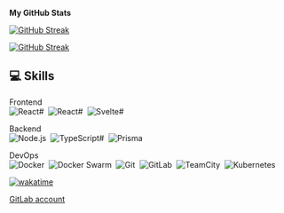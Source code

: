 <b>My GitHub Stats</b>

[![GitHub Streak](https://github-readme-stats.vercel.app/api?username=M4TY&show_icons=true&include_all_commits=true&count_private=true&theme=dark&hide_border=true)](https://git.io/streak-stats)

[![GitHub Streak](http://github-readme-streak-stats.herokuapp.com?user=M4TY&theme=dark&hide_border=true)](https://git.io/streak-stats)

<h2>💻&nbsp;Skills</h2>

Frontend <br/>
![React#](https://img.shields.io/badge/-React-262626?style=for-the-badge&logo=React&logoColor=#7ed0ef)&nbsp;
![React#](https://img.shields.io/badge/-NextJS-262626?style=for-the-badge&logo=nextdotjs)&nbsp;
![Svelte#](https://img.shields.io/badge/-Svelte-262626?style=for-the-badge&logo=Svelte&logoColor=#d25a36)&nbsp;

Backend <br/>
![Node.js](https://img.shields.io/badge/-Node.js-262626?style=for-the-badge&logo=Node.js&logoColor=FFCA28)&nbsp;
![TypeScript#](https://img.shields.io/badge/-TypeScript-262626?style=for-the-badge&logo=TypeScript&logoColor=#3478c6)&nbsp;
![Prisma](https://img.shields.io/badge/-Prisma-262626?style=for-the-badge&logo=prisma)&nbsp;

DevOps <br/>
![Docker](https://img.shields.io/badge/-Docker-262626?style=for-the-badge&logo=Docker)&nbsp;
![Docker Swarm](https://img.shields.io/badge/-Swarm-262626?style=for-the-badge&logo=Docker)&nbsp;
![Git](https://img.shields.io/badge/-Git-262626?style=for-the-badge&logo=git)&nbsp;
![GitLab](https://img.shields.io/badge/-GitLab-262626?style=for-the-badge&logo=gitlab)&nbsp;
![TeamCity](https://img.shields.io/badge/-TeamCity-262626?style=for-the-badge&logo=teamcity)&nbsp;
![Kubernetes](https://img.shields.io/badge/-Kubernetes-262626?style=for-the-badge&logo=kubernetes)&nbsp;

[![wakatime](https://wakatime.com/badge/user/dc920c64-1280-4709-bd4f-4ca9c4f366f2.svg)](https://wakatime.com/@dc920c64-1280-4709-bd4f-4ca9c4f366f2)

[GitLab account](https://gitlab.com/m4ty)

